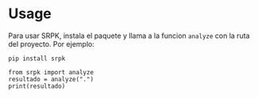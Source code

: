 # Usage

Para usar SRPK, instala el paquete y llama a la funcion `analyze` con la ruta del proyecto. Por ejemplo:

```
pip install srpk
```

```
from srpk import analyze
resultado = analyze(".")
print(resultado)
```
